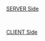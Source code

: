 [SERVER Side](https://github.com/Alidl81/Messenger/blob/main/server.py)

<br>

[CLIENT Side](https://github.com/Alidl81/Messenger/blob/main/client.py)
